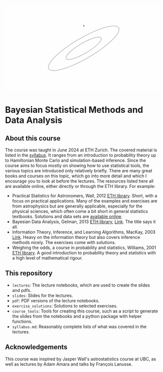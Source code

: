 ![hmc](assets/hmc_no_frame.gif)
# Bayesian Statistical Methods and Data Analysis

## About this course

The course was taught in June 2024 at ETH Zurich. The covered material is listed in the [syllabus](syllabus.md). It ranges from an introduction to probability theory up to Hamiltonian Monte Carlo and simulation-based inference. Since the course aims to focus mostly on showing how to use statistical tools, the various topics are introduced only relatively briefly. There are many great books and courses on this topic, which go into more detail and which I encourage you to look at before the lectures. The resources listed here all are available online, either directly or through the ETH library. For example:

- Practical Statistics for Astronomers, Wall, 2012 [ETH library](https://eth.swisscovery.slsp.ch/permalink/41SLSP_ETH/lshl64/alma99117170816205503). Short, with a focus on practical applications. Many of the examples and exercises are from astrophysics but are generally applicable, especially for the physical sciences, which often come a bit short in general statistics textbooks. Solutions and data sets are [available online](https://www.astro.ubc.ca/people/jvw/ASTROSTATS/pracstats_web_ed2.html).
- Bayesian Data Analysis, Gelman, 2013 [ETH library](https://eth.swisscovery.slsp.ch/permalink/41SLSP_ETH/lshl64/alma99117222397805503), [Link](http://www.stat.columbia.edu/~gelman/book/). The title says it all.
- Information Theory, Inference, and Learning Algorithms, MacKay, 2003 [Link](http://www.inference.org.uk/itprnn/book.pdf). Heavy on the information theory but also covers inference methods nicely. The exercises come with solutions.
- Weighing the odds, a course in probability and statistics, Williams, 2001 [ETH library](https://eth.swisscovery.slsp.ch/permalink/41SLSP_ETH/lshl64/alma99117170967205503). A good introduction to probability theory and statistics with a high level of mathematical rigour.


## This repository

- `lectures`: The lecture notebooks, which are used to create the slides and pdfs.
- `slides`: Slides for the lectures.
- `pdf`: PDF versions of the lecture notebooks.
- `exercise_solutions`: Solutions to selected exercises.
- `course_tools`: Tools for creating this course, such as a script to generate the slides from the notebooks and a python package with helper functions.
- `syllabus.md`: Reasonably complete lists of what was covered in the lectures.

## Acknowledgements

This course was inspired by Jasper Wall's astrostatistics course at UBC, as well as lectures by Adam Amara and talks by François Lanusse. 
